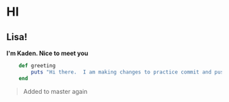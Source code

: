 # HI

## Lisa!

**I'm Kaden. Nice to meet you**

```ruby
	def greeting
		puts "Hi there.  I am making changes to practice commit and push"
	end
```
> Added to master again
